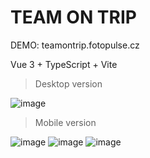 # TEAM ON TRIP
DEMO: teamontrip.fotopulse.cz

Vue 3 + TypeScript + Vite
>Desktop version

![image](https://user-images.githubusercontent.com/43533811/211495556-8ea2ab42-c9c9-469c-aaa3-5d5b89166e18.png)

>Mobile version

![image](https://user-images.githubusercontent.com/43533811/211333452-543c3b63-c4b2-426e-9425-f4b51d4a8812.png)
![image](https://user-images.githubusercontent.com/43533811/211333558-ea154d94-49ec-4e41-be23-085ccce3b3a1.png)
![image](https://user-images.githubusercontent.com/43533811/211333641-1eb9d7dd-bae5-4e5f-a5ed-d593320130c2.png)
